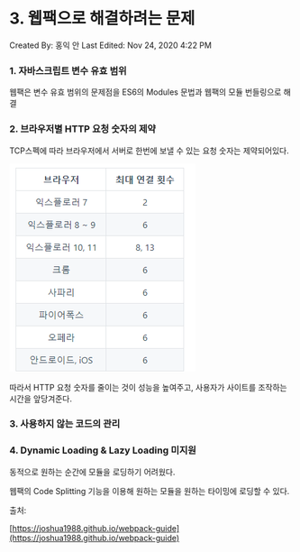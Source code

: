 # 3. 웹팩으로 해결하려는 문제

Created By: 홍익 안
Last Edited: Nov 24, 2020 4:22 PM

### 1. 자바스크립트 변수 유효 범위

웹팩은 변수 유효 범위의 문제점을 ES6의 Modules 문법과 웹팩의 모듈 번들링으로 해결

### 2. 브라우저별 HTTP 요청 숫자의 제약

TCP스펙에 따라 브라우저에서 서버로 한번에 보낼 수 있는 요청 숫자는 제약되어있다.

![./img/3-웹팩으로해결하려는문제/Untitled.png](./img/3-웹팩으로해결하려는문제/Untitled.png)

따라서 HTTP 요청 숫자를 줄이는 것이 성능을 높여주고, 사용자가 사이트를 조작하는 시간을 앞당겨준다.

### 3. 사용하지 않는 코드의 관리

### 4. Dynamic Loading & Lazy Loading 미지원

동적으로 원하는 순간에 모듈을 로딩하기 어려웠다.

웹팩의 Code Splitting 기능을 이용해 원하는 모듈을 원하는 타이밍에 로딩할 수 있다.

출처:

[https://joshua1988.github.io/webpack-guide](https://joshua1988.github.io/webpack-guide)